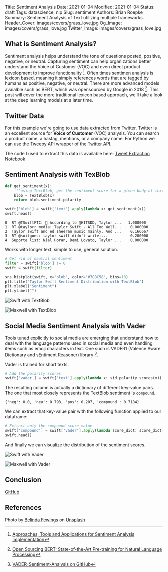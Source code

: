 Title: Sentiment Analysis
Date: 2021-01-04
Modified: 2021-01-04
Status: draft
Tags: datascience, nlp
Slug: sentiment
Authors: Brian Roepke
Summary: Sentiment Analysis of Text utilizing multiple frameworks.
Header_Cover: images/covers/grass_love.jpg
Og_Image: images/covers/grass_love.jpg
Twitter_Image: images/covers/grass_love.jpg

## What is Sentiment Analysis?

Sentiment analysis helps understand the tone of questions posted, positive, negative, or neutral. Capturing sentiment can help organizations better understand the Voice of Customer (VOC) and even direct product development to improve functionality [^IJCA].  Often times sentimen analysis is lexicon based, meaning it simply references words that are tagged by humans as positive, negative, or neutral.  There are more advanced models avaialble such as BERT, which was opensourced by Google in 2018 [^BERT].  This post will cover the more traditional lexicon based approach, we'll take a look at the deep learning models at a later time.

## Twitter Data

For this example we're going to use data extracted from Twitter.  Twitter is an excellent source for **Voice of Customer** (VOC) analysis.  You can search a product name, a hastag, mentions, or a company name.  For Python we can use the [Tweepy](https://docs.tweepy.org/en/stable/#) API wrapper of the [Twitter API](https://developer.twitter.com/en).  

The code I used to extract this data is available here: [Tweet Extraction Notebook](https://github.com/broepke/SentimentAnalysis/blob/main/twitter.ipynb)


## Sentiment Analysis with TexBlob


```python
def get_sentiment(x):
    '''using TextBlob, get the sentiment score for a given body of text'''
    blob = TextBlob(x)
    return blob.sentiment.polarity
```

```python
swift['blob'] = swift['text'].apply(lambda x: get_sentiment(x))
swift.head()
```
```text
0  RT @TSwiftFTC: 🥇 According to @HITSDD, Taylor ...   1.000000
1  RT @taylorr_media: Taylor Swift - All Too Well...    0.000000
2  Taylor swift and ed sheeran music mainly. And ...    0.166667
3  RT @soitgoes: taylor swift didn't write:...          0.200000
4  Suporte list: Nial Horan, Demi Lovato, Taylor ...    0.000000
```




Works with longer text, simple to use, general solution.

```python
# Get rid of neutral sentiment
filter = swift['blob'] != 0
swift = swift[filter]
```


```python
sns.histplot(swift, x='blob', color="#7C8C58", bins=10)
plt.title("Taylor Swift Sentiment Distribution with TextBlob")
plt.xlabel("Sentiment")
plt.ylabel("")
```


![Swift with TextBlob]({static}../../images/posts/sentiment_swift_blob.png)  

![Maxwell with TextBlob]({static}../../images/posts/sentiment_maxwell_blob.png)  

## Social Media Sentiment Analysis with Vader

Tools tuned explicitly to social media are emerging that understand how to deal with the language patterns used in social media and even handling items such as emoji characters in text. One such is VADER1 (Valence Aware Dictionary and sEntiment Reasoner) library [^VADER].

Vader is trained for short texts.

```python
# Add the polarity scores
swift['vader'] = swift['text'].apply(lambda x: sid.polarity_scores(x))
```

The resulting column is actually a dictionary of different key-value pairs.  The one that most closely represents the TextBlob sentiment is `compound`.  

```text
{'neg': 0.0, 'neu': 0.793, 'pos': 0.207, 'compound': 0.7184}
```

We can extract that key-value pair with the following function applied to our dataframe:

```python
# Extract only the compound score value
swift['compound'] = swift['vader'].apply(lambda score_dict: score_dict['compound'])
swift.head()
```

And finally we can visualize the distribution of the sentiment scores.

![Swift with Vader]({static}../../images/posts/sentiment_swift_vader.png)  

![Maxwell with Vader]({static}../../images/posts/sentiment_maxwell_vader.png)  

## Conclusion


[GitHub](https://github.com/broepke/SentimentAnalysis)


## References

Photo by <a href="https://unsplash.com/@bel2000a?utm_source=unsplash&utm_medium=referral&utm_content=creditCopyText">Belinda Fewings</a> on <a href="https://unsplash.com/s/photos/sentiment?utm_source=unsplash&utm_medium=referral&utm_content=creditCopyText">Unsplash</a>

[^WIKI]: [Sentiment analysis on Wikipedia](https://en.wikipedia.org/wiki/Sentiment_analysis)
[^IJCA]: [Approaches, Tools and Applications for Sentiment Analysis Implementation](https://www.ijcaonline.org/research/volume125/number3/dandrea-2015-ijca-905866.pdf)
[^BERT]: [Open Sourcing BERT: State-of-the-Art Pre-training for Natural Language Processing](https://ai.googleblog.com/2018/11/open-sourcing-bert-state-of-art-pre.html)
[^VADER]: [VADER-Sentiment-Analysis on GitHub](https://github.com/cjhutto/vaderSentiment)